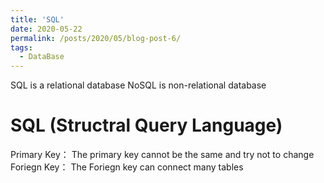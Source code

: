 ```yaml
---
title: 'SQL'
date: 2020-05-22
permalink: /posts/2020/05/blog-post-6/
tags:
  - DataBase
---
```


SQL is a relational database
NoSQL is non-relational database

# SQL (Structral Query Language)
Primary Key： The primary key cannot be the same and try not to change  
Foriegn Key： The Foriegn key can connect many tables
